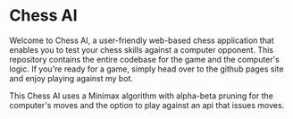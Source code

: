 # Chess AI
Welcome to Chess AI, a user-friendly web-based chess application that enables you to test your chess skills against a computer opponent. This repository contains the entire codebase for the game and the computer's logic. If you're ready for a game, simply head over to the github pages site and enjoy playing against my bot.

This Chess AI uses a Minimax algorithm with alpha-beta pruning for the computer's moves and the option to play against an api that issues moves.
